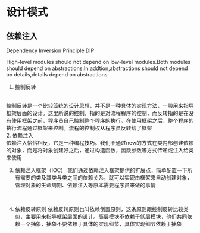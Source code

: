 # 设计模式

## 依赖注入

Dependency Inversion Principle DIP

High-level modules should not depend on low-level modules.Both modules should depend on abstractions.In addtion,abstractions should not depend on details,details depend on abstractions

1. 控制反转
</br>
控制反转是一个比较笼统的设计思想，并不是一种具体的实现方法，一般用来指导框架层面的设计。这里所说的控制，指的是对流程程序的控制，而反转指的是在没有使用框架之前，程序员自己控制整个程序的执行。在使用框架之后，整个程序的执行流程通过框架来控制。流程的控制权从程序员反转给了框架
</br>
2. 依赖注入</br>
依赖注入恰恰相反，它是一种编程技巧。我们不通过new的方式在类内部创建依赖的对象，而是将对象创建好之后，通过构造函数，函数参数等方式传递或注入给类来使用

3. 依赖注入框架（IOC）
我们通过依赖注入框架提供的扩展点，简单配置一下所有需要的类及其类与类之间的依赖关系，就可以实现由框架来自动创建对象，管理对象的生命周期、依赖注入等原本需要程序员来做的事情
</br>

4. 依赖反转原则
依赖反转原则也叫依赖倒置原则，这条原则跟控制反转比较类似，主要用来指导框架层面的设计。高层模块不依赖于低层模块，他们共同依赖一个抽象，抽象不要依赖于具体的实现细节，具体实现细节依赖于抽象